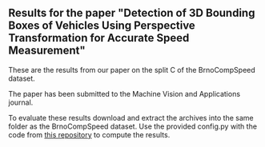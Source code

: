 ## Results for the paper "Detection of 3D Bounding Boxes of Vehicles Using Perspective Transformation for Accurate Speed Measurement"

These are the results from our paper on the split C of the BrnoCompSpeed dataset.

The paper has been submitted to the Machine Vision and Applications journal.

To evaluate these results download and extract the archives into the same folder as the BrnoCompSpeed dataset. Use the provided config.py with the code from [this repository](https://github.com/JakubSochor/BrnoCompSpeed) to compute the results.
